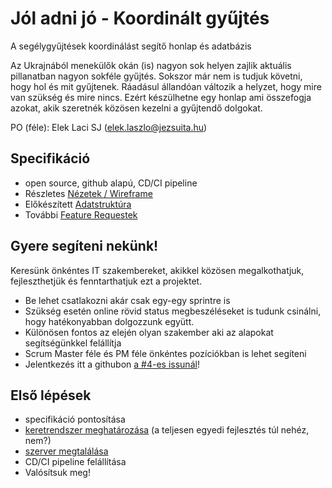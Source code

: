 # Jól adni jó - Koordinált gyűjtés
A segélygyűjtések koordinálást segítő honlap és adatbázis

Az Ukrajnából menekülők okán (is) nagyon sok helyen zajlik aktuális pillanatban nagyon sokféle gyűjtés. Sokszor már nem is tudjuk követni, hogy hol és mit gyűjtenek. Ráadásul állandóan változik a helyzet, hogy mire van szükség és mire nincs. Ezért készülhetne egy honlap ami összefogja azokat, akik szeretnék közösen kezelni a gyűjtendő dolgokat.

PO (féle): Elek Laci SJ (elek.laszlo@jezsuita.hu)

## Specifikáció
* open source, github alapú, CD/CI pipeline
* Részletes [Nézetek / Wireframe](wireframes.md)
* Előkészített [Adatstruktúra](adatstruktura.md)
* További [Feature Requestek](../../issues?q=is%3Aissue+is%3Aopen+label%3Aenhancement)

## Gyere segíteni nekünk!
Keresünk önkéntes IT szakembereket, akikkel közösen megalkothatjuk, fejleszthetjük és fenntarthatjuk ezt a projektet.
- Be lehet csatlakozni akár csak egy-egy sprintre is
- Szükség esetén online rövid status megbeszéléseket is tudunk csinálni, hogy hatékonyabban dolgozzunk együtt.
- Különösen fontos az elején olyan szakember aki az alapokat segítségünkkel felállítja
- Scrum Master féle és PM féle önkéntes pozíciókban is lehet segíteni
- Jelentkezés itt a githubon [a #4-es issunál](../../issues/4)!

## Első lépések
* specifikáció pontosítása
* [keretrendszer meghatározása](../../issues/1) (a teljesen egyedi fejlesztés túl nehéz, nem?)
* [szerver megtalálása](../../issues/3)
* CD/CI pipeline felállítása
* Valósítsuk meg!
